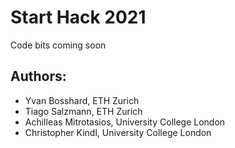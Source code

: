 # Start Hack 2021

Code bits coming soon

## Authors:
- Yvan Bosshard, ETH Zurich 
- Tiago Salzmann, ETH Zurich
- Achilleas Mitrotasios, University College London
- Christopher Kindl, University College London
